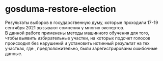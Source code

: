 # gosduma-restore-election
Результаты выборов в государственную думу, которые проходили 17-19 сентября 2021 вызывают сомнения у многих экспертов.
<br>В данной работе применены методы машинного обучения для того, чтобы выявить избирательные участки, на которых подсчет голосов происходил без нарушений и установить истинный результат на тех участках, где , предположительно, были зарегистрированы ошибочные данные.
